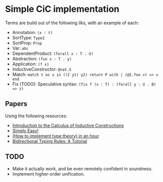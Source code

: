 # Simple CiC implementation

Terms are build out of the following ilks, with an example of each:

* Annotation: `(x : t)`
* SortType: `Type2`
* SortProp: `Prop`
* Var: `abc`
* DependentProduct: `(forall x : T . U)`
* Abstraction: `(fun x : T . y)`
* Application: `(f x)`
* InductiveConstructor: `@nat.S`
* Match: `match t as x in ((I y1) y2) return P with | (@I.foo v) => v end`
* Fix (TODO): Speculative syntax: `(fix f (x : T) : (forall y : U . B) => z)`

## Papers

Using the following resources:

* [Introduction to the Calculus of Inductive Constructions](https://hal.inria.fr/hal-01094195/document)
* [Simply Easy!](http://strictlypositive.org/Easy.pdf)
* [(How to implement type theory) in an hour](http://math.andrej.com/2018/08/25/how-to-implement-type-theory-in-an-hour/)
* [Bidirectional Typing Rules: A Tutorial](http://davidchristiansen.dk/tutorials/bidirectional.pdf)

## TODO

* Make it actually work, and be even remotely confident in soundness.
* Implement higher-order unification.

